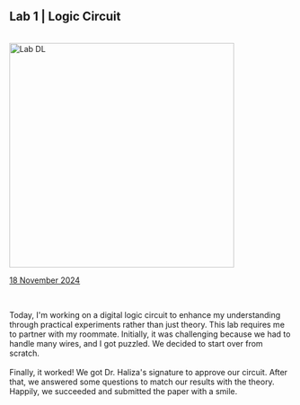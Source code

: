 <html>
  <body>
    <!--Contents-->
                            <h2 id="Title">Lab 1 | Logic Circuit</h2><br>
                              <img src="Other Pictures/PC_Assemble.JPG" width="400px" alt="Lab DL"> <br>
                                <p><u>18 November 2024</u><br>
                                    <div>
                                        <br><p>Today, I'm working on a digital logic circuit to enhance my understanding through practical 
                                          experiments rather than just theory. This lab requires me to partner with my roommate. Initially,
                                          it was challenging because we had to handle many wires, and I got puzzled. We decided to start over from scratch. <br><br>
                                          Finally, it worked! We got Dr. Haliza's signature to approve our circuit. After that, we answered some questions to match
                                          our results with the theory. Happily, we succeeded and submitted the paper with a smile. 
                                            </p>
  </body>
</html>
